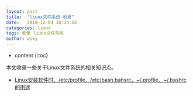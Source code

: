 ```yaml
---
layout: post
title:  "liunx文件系统-收录"
date:   2018-12-04 16:34:54
categories: liunx
tags: 收录 liunx文件系统
author: wuxy
---
```


* content
{:toc}

本文收录一些关于Linux文件系统的相关知识点。

- [Linux安装软件时，/etc/profile、/etc/bash.bahsrc、~/.profile、~/.bashrc的用途](https://blog.csdn.net/luotuo44/article/details/8917764)
